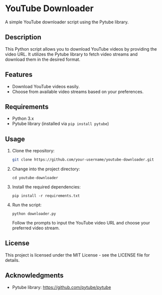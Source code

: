 
# YouTube Downloader

A simple YouTube downloader script using the Pytube library.

## Description

This Python script allows you to download YouTube videos by providing the video URL. It utilizes the Pytube library to fetch video streams and download them in the desired format.

## Features

- Download YouTube videos easily.
- Choose from available video streams based on your preferences.

## Requirements

- Python 3.x
- Pytube library (installed via `pip install pytube`)

## Usage

1. Clone the repository:

   ```bash
   git clone https://github.com/your-username/youtube-downloader.git
   ```
  
2.  Change into the project directory:
    
    `cd youtube-downloader` 
    
4.  Install the required dependencies:
    
    `pip install -r requirements.txt` 
    
5.  Run the script:
    
    `python downloader.py` 
    
    Follow the prompts to input the YouTube video URL and choose your preferred video stream.
    
## License

This project is licensed under the MIT License - see the LICENSE file for details.

## Acknowledgments

-   Pytube library: https://github.com/pytube/pytube